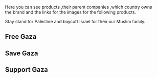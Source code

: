 Here you can see products ,their parent companies ,which country owns the brand and the links for the images for the following products. 

Stay stand for Palestine and boycott Israel for their our Muslim family.

## Free Gaza
## Save Gaza
## Support Gaza
